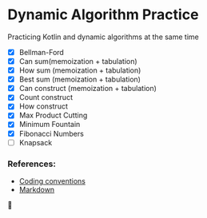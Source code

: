 # Dynamic Algorithm Practice
Practicing Kotlin and dynamic algorithms at the same time

- [x] Bellman-Ford
- [x] Can sum(memoization + tabulation)
- [x] How sum (memoization + tabulation)
- [x] Best sum (memoization + tabulation)
- [x] Can construct (memoization + tabulation)
- [x] Count construct
- [x] How construct
- [x] Max Product Cutting
- [x] Minimum Fountain
- [x] Fibonacci Numbers
- [ ] Knapsack

### References:
- [Coding conventions](https://kotlinlang.org/docs/coding-conventions.html#function-names)
- [Markdown](https://guides.github.com/features/mastering-markdown/)


:potato:
